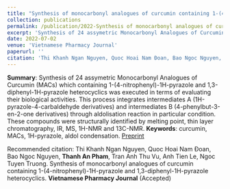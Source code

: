```yaml
---
title: "Synthesis of monocarbonyl analogues of curcumin containing 1-(4-nitrophenyl)-1H-pyrazole and 1,3-diphenyl-1H-pyrazole heterocyclics"
collection: publications
permalink: /publication/2022-Synthesis of monocarbonyl analogues of curcumin
excerpt: 'Synthesis of 24 assymetric Monocarbonyl Analogues of Curcumin (MACs) which containing 1-(4-nitrophenyl)-1H-pyrazole and 1,3-diphenyl-1H-pyrazole heterocyclics was executed in terms of evaluating their biological activities. This process...'
date: 2022-07-02
venue: 'Vietnamese Pharmacy Journal'
paperurl: ''
citation: 'Thi Khanh Ngan Nguyen, Quoc Hoai Nam Đoan, Bao Ngoc Nguyen, Thanh An Pham, Tran Anh Thu Vu, Anh Tien Le, Ngoc Tuyen Truong. Synthesis of monocarbonyl analogues of curcumin containing 1-(4-nitrophenyl)-1H-pyrazole and 1,3-diphenyl-1H-pyrazole heterocyclics. Vietnamese Pharmacy Journal (Accepted).'
---
```

**Summary**:
Synthesis of 24 assymetric Monocarbonyl Analogues of Curcumin (MACs) which containing 1-(4-nitrophenyl)-1H-pyrazole and 1,3-diphenyl-1H-pyrazole heterocyclics was executed in terms of evaluating their biological activities. This process integrates intermediates A (1H-pyrazole-4-carbaldehyde derivatives) and intermediates B (4-phenylbut-3-en-2-one derivatives) through aldolisation reaction in particular condition. These compounds were structurally identified by melting point, thin layer chromatography, IR, MS, 1H-NMR and 13C-NMR.
**Keywords**: curcumin, MACs, 1H-pyrazole, aldol condensation.
[Preprint](https://Thanh-An-Pham.github.io/files/Synthesis%20of%20monocarbonyl%20analogues%20of%20curcumin.pdf)

Recommended citation: Thi Khanh Ngan Nguyen, Quoc Hoai Nam Đoan, Bao Ngoc Nguyen, **Thanh An Pham**, Tran Anh Thu Vu, Anh Tien Le, Ngoc Tuyen Truong. Synthesis of monocarbonyl analogues of curcumin containing 1-(4-nitrophenyl)-1H-pyrazole and 1,3-diphenyl-1H-pyrazole heterocyclics. **Vietnamese Pharmacy Journal** (Accepted)





